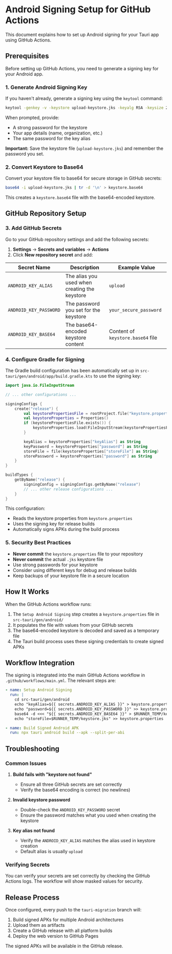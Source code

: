 # Android Signing Setup for GitHub Actions

This document explains how to set up Android signing for your Tauri app using GitHub Actions.

## Prerequisites

Before setting up GitHub Actions, you need to generate a signing key for your Android app.

### 1. Generate Android Signing Key

If you haven't already, generate a signing key using the `keytool` command:

```bash
keytool -genkey -v -keystore upload-keystore.jks -keyalg RSA -keysize 2048 -validity 10000 -alias upload
```

When prompted, provide:

- A strong password for the keystore
- Your app details (name, organization, etc.)
- The same password for the key alias

**Important:** Save the keystore file (`upload-keystore.jks`) and remember the password you set.

### 2. Convert Keystore to Base64

Convert your keystore file to base64 for secure storage in GitHub secrets:

```bash
base64 -i upload-keystore.jks | tr -d '\n' > keystore.base64
```

This creates a `keystore.base64` file with the base64-encoded keystore.

## GitHub Repository Setup

### 3. Add GitHub Secrets

Go to your GitHub repository settings and add the following secrets:

1. **Settings** → **Secrets and variables** → **Actions**
2. Click **New repository secret** and add:

| Secret Name            | Description                                   | Example Value                     |
| ---------------------- | --------------------------------------------- | --------------------------------- |
| `ANDROID_KEY_ALIAS`    | The alias you used when creating the keystore | `upload`                          |
| `ANDROID_KEY_PASSWORD` | The password you set for the keystore         | `your_secure_password`            |
| `ANDROID_KEY_BASE64`   | The base64-encoded keystore content           | Content of `keystore.base64` file |

### 4. Configure Gradle for Signing

The Gradle build configuration has been automatically set up in `src-tauri/gen/android/app/build.gradle.kts` to use the signing key:

```kotlin
import java.io.FileInputStream

// ... other configurations ...

signingConfigs {
    create("release") {
        val keystorePropertiesFile = rootProject.file("keystore.properties")
        val keystoreProperties = Properties()
        if (keystorePropertiesFile.exists()) {
            keystoreProperties.load(FileInputStream(keystorePropertiesFile))
        }

        keyAlias = keystoreProperties["keyAlias"] as String
        keyPassword = keystoreProperties["password"] as String
        storeFile = file(keystoreProperties["storeFile"] as String)
        storePassword = keystoreProperties["password"] as String
    }
}

buildTypes {
    getByName("release") {
        signingConfig = signingConfigs.getByName("release")
        // ... other release configurations ...
    }
}
```

This configuration:

- Reads the keystore properties from `keystore.properties`
- Uses the signing key for release builds
- Automatically signs APKs during the build process

### 5. Security Best Practices

- **Never commit** the `keystore.properties` file to your repository
- **Never commit** the actual `.jks` keystore file
- Use strong passwords for your keystore
- Consider using different keys for debug and release builds
- Keep backups of your keystore file in a secure location

## How It Works

When the GitHub Actions workflow runs:

1. The `Setup Android Signing` step creates a `keystore.properties` file in `src-tauri/gen/android/`
2. It populates the file with values from your GitHub secrets
3. The base64-encoded keystore is decoded and saved as a temporary file
4. The Tauri build process uses these signing credentials to create signed APKs

## Workflow Integration

The signing is integrated into the main GitHub Actions workflow in `.github/workflows/main.yml`. The relevant steps are:

```yaml
- name: Setup Android Signing
  run: |
    cd src-tauri/gen/android
    echo "keyAlias=${{ secrets.ANDROID_KEY_ALIAS }}" > keystore.properties
    echo "password=${{ secrets.ANDROID_KEY_PASSWORD }}" >> keystore.properties
    base64 -d <<< "${{ secrets.ANDROID_KEY_BASE64 }}" > $RUNNER_TEMP/keystore.jks
    echo "storeFile=$RUNNER_TEMP/keystore.jks" >> keystore.properties

- name: Build Signed Android APK
  run: npx tauri android build --apk --split-per-abi
```

## Troubleshooting

### Common Issues

1. **Build fails with "keystore not found"**
   - Ensure all three GitHub secrets are set correctly
   - Verify the base64 encoding is correct (no newlines)

2. **Invalid keystore password**
   - Double-check the `ANDROID_KEY_PASSWORD` secret
   - Ensure the password matches what you used when creating the keystore

3. **Key alias not found**
   - Verify the `ANDROID_KEY_ALIAS` matches the alias used in keystore creation
   - Default alias is usually `upload`

### Verifying Secrets

You can verify your secrets are set correctly by checking the GitHub Actions logs. The workflow will show masked values for security.

## Release Process

Once configured, every push to the `tauri-migration` branch will:

1. Build signed APKs for multiple Android architectures
2. Upload them as artifacts
3. Create a GitHub release with all platform builds
4. Deploy the web version to GitHub Pages

The signed APKs will be available in the GitHub release.
